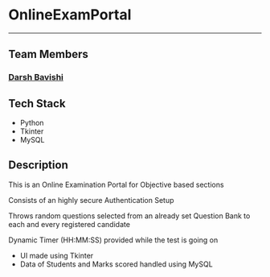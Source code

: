 # OnlineExamPortal
---
## Team Members
### [Darsh Bavishi](https://github.com/DarshBavishi)
## Tech Stack
 * Python 
 * Tkinter
 * MySQL
## Description
 This is an Online Examination Portal for Objective based sections
 
 Consists of an highly secure Authentication Setup
 
 Throws random questions selected from an already set Question Bank to each and every registered candidate
 
 Dynamic Timer (HH:MM:SS) provided while the test is going on 
 
* UI made using Tkinter
* Data of Students and Marks scored handled using MySQL

